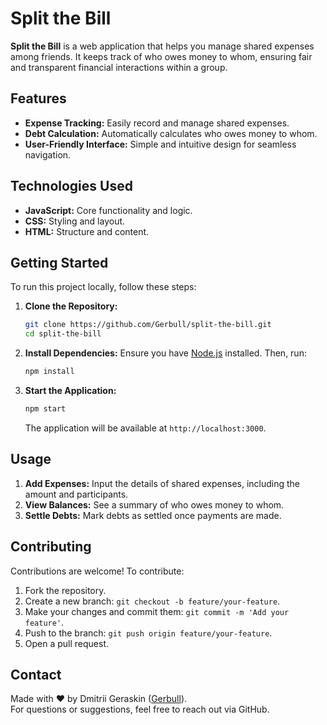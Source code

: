 # Split the Bill

**Split the Bill** is a web application that helps you manage shared expenses among friends. It keeps track of who owes money to whom, ensuring fair and transparent financial interactions within a group.

## Features

- **Expense Tracking:** Easily record and manage shared expenses.
- **Debt Calculation:** Automatically calculates who owes money to whom.
- **User-Friendly Interface:** Simple and intuitive design for seamless navigation.

## Technologies Used

- **JavaScript:** Core functionality and logic.
- **CSS:** Styling and layout.
- **HTML:** Structure and content.

## Getting Started

To run this project locally, follow these steps:

1. **Clone the Repository:**
   ```bash
   git clone https://github.com/Gerbull/split-the-bill.git
   cd split-the-bill
   ```

2. **Install Dependencies:**
   Ensure you have [Node.js](https://nodejs.org/) installed. Then, run:
   ```bash
   npm install
   ```

3. **Start the Application:**
   ```bash
   npm start
   ```
   The application will be available at `http://localhost:3000`.

## Usage

1. **Add Expenses:** Input the details of shared expenses, including the amount and participants.
2. **View Balances:** See a summary of who owes money to whom.
3. **Settle Debts:** Mark debts as settled once payments are made.

## Contributing

Contributions are welcome! To contribute:

1. Fork the repository.
2. Create a new branch: `git checkout -b feature/your-feature`.
3. Make your changes and commit them: `git commit -m 'Add your feature'`.
4. Push to the branch: `git push origin feature/your-feature`.
5. Open a pull request.

## Contact

Made with ❤️ by Dmitrii Geraskin ([Gerbull](https://github.com/Gerbull)).  
For questions or suggestions, feel free to reach out via GitHub. 
